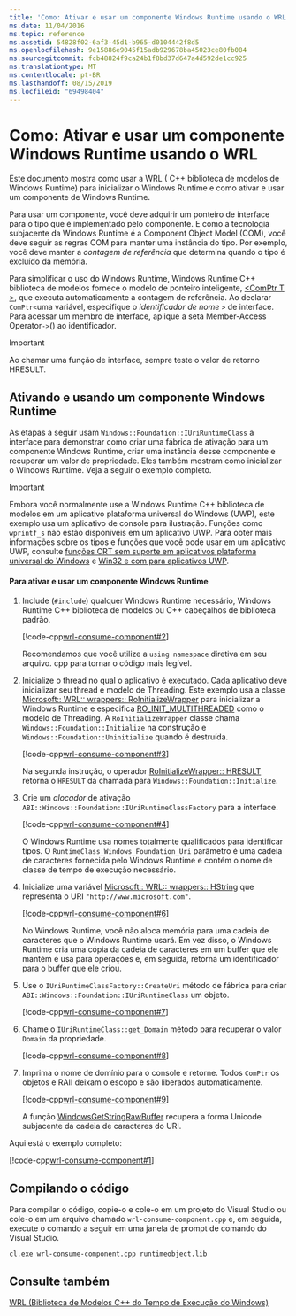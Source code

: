 ```yaml
---
title: 'Como: Ativar e usar um componente Windows Runtime usando o WRL'
ms.date: 11/04/2016
ms.topic: reference
ms.assetid: 54828f02-6af3-45d1-b965-d0104442f8d5
ms.openlocfilehash: 9e15886e9045f15adb929678ba45023ce80fb084
ms.sourcegitcommit: fcb48824f9ca24b1f8bd37d647a4d592de1cc925
ms.translationtype: MT
ms.contentlocale: pt-BR
ms.lasthandoff: 08/15/2019
ms.locfileid: "69498404"
---
```

# <a name="how-to-activate-and-use-a-windows-runtime-component-using-wrl"></a>Como: Ativar e usar um componente Windows Runtime usando o WRL

Este documento mostra como usar a WRL ( C++ biblioteca de modelos de Windows Runtime) para inicializar o Windows Runtime e como ativar e usar um componente de Windows Runtime.

Para usar um componente, você deve adquirir um ponteiro de interface para o tipo que é implementado pelo componente. E como a tecnologia subjacente da Windows Runtime é a Component Object Model (COM), você deve seguir as regras COM para manter uma instância do tipo. Por exemplo, você deve manter a *contagem de referência* que determina quando o tipo é excluído da memória.

Para simplificar o uso do Windows Runtime, Windows Runtime C++ biblioteca de modelos fornece o modelo de ponteiro inteligente, [\<ComPtr T >](comptr-class.md), que executa automaticamente a contagem de referência. Ao declarar `ComPtr<`uma variável, especifique o *identificador* *de nome* `>` de interface. Para acessar um membro de interface, aplique a seta Member-Access Operator`->`() ao identificador.

> [!IMPORTANT]
> Ao chamar uma função de interface, sempre teste o valor de retorno HRESULT.

## <a name="activating-and-using-a-windows-runtime-component"></a>Ativando e usando um componente Windows Runtime

As etapas a seguir usam `Windows::Foundation::IUriRuntimeClass` a interface para demonstrar como criar uma fábrica de ativação para um componente Windows Runtime, criar uma instância desse componente e recuperar um valor de propriedade. Eles também mostram como inicializar o Windows Runtime. Veja a seguir o exemplo completo.

> [!IMPORTANT]
> Embora você normalmente use a Windows Runtime C++ biblioteca de modelos em um aplicativo plataforma universal do Windows (UWP), este exemplo usa um aplicativo de console para ilustração. Funções como `wprintf_s` não estão disponíveis em um aplicativo UWP. Para obter mais informações sobre os tipos e funções que você pode usar em um aplicativo UWP, consulte [funções CRT sem suporte em aplicativos plataforma universal do Windows](../../cppcx/crt-functions-not-supported-in-universal-windows-platform-apps.md) e [Win32 e com para aplicativos UWP](/uwp/win32-and-com/win32-and-com-for-uwp-apps).

#### <a name="to-activate-and-use-a-windows-runtime-component"></a>Para ativar e usar um componente Windows Runtime

1. Include (`#include`) qualquer Windows Runtime necessário, Windows Runtime C++ biblioteca de modelos ou C++ cabeçalhos de biblioteca padrão.

   [!code-cpp[wrl-consume-component#2](../codesnippet/CPP/how-to-activate-and-use-a-windows-runtime-component-using-wrl_1.cpp)]

   Recomendamos que você utilize a `using namespace` diretiva em seu arquivo. cpp para tornar o código mais legível.

2. Inicialize o thread no qual o aplicativo é executado. Cada aplicativo deve inicializar seu thread e modelo de Threading. Este exemplo usa a classe [Microsoft:: WRL:: wrappers:: RoInitializeWrapper](roinitializewrapper-class.md) para inicializar a Windows Runtime e especifica [RO_INIT_MULTITHREADED](/windows/win32/api/roapi/ne-roapi-ro_init_type) como o modelo de Threading. A `RoInitializeWrapper` classe chama `Windows::Foundation::Initialize` na construção e `Windows::Foundation::Uninitialize` quando é destruída.

   [!code-cpp[wrl-consume-component#3](../codesnippet/CPP/how-to-activate-and-use-a-windows-runtime-component-using-wrl_2.cpp)]

   Na segunda instrução, o operador [RoInitializeWrapper:: HRESULT](roinitializewrapper-class.md#hresult) retorna o `HRESULT` da chamada para `Windows::Foundation::Initialize`.

3. Crie um *alocador* de ativação `ABI::Windows::Foundation::IUriRuntimeClassFactory` para a interface.

   [!code-cpp[wrl-consume-component#4](../codesnippet/CPP/how-to-activate-and-use-a-windows-runtime-component-using-wrl_3.cpp)]

   O Windows Runtime usa nomes totalmente qualificados para identificar tipos. O `RuntimeClass_Windows_Foundation_Uri` parâmetro é uma cadeia de caracteres fornecida pelo Windows Runtime e contém o nome de classe de tempo de execução necessário.

4. Inicialize uma variável [Microsoft:: WRL:: wrappers:: HString](hstring-class.md) que representa o URI `"http://www.microsoft.com"`.

   [!code-cpp[wrl-consume-component#6](../codesnippet/CPP/how-to-activate-and-use-a-windows-runtime-component-using-wrl_4.cpp)]

   No Windows Runtime, você não aloca memória para uma cadeia de caracteres que o Windows Runtime usará. Em vez disso, o Windows Runtime cria uma cópia da cadeia de caracteres em um buffer que ele mantém e usa para operações e, em seguida, retorna um identificador para o buffer que ele criou.

5. Use o `IUriRuntimeClassFactory::CreateUri` método de fábrica para criar `ABI::Windows::Foundation::IUriRuntimeClass` um objeto.

   [!code-cpp[wrl-consume-component#7](../codesnippet/CPP/how-to-activate-and-use-a-windows-runtime-component-using-wrl_5.cpp)]

6. Chame o `IUriRuntimeClass::get_Domain` método para recuperar o valor `Domain` da propriedade.

   [!code-cpp[wrl-consume-component#8](../codesnippet/CPP/how-to-activate-and-use-a-windows-runtime-component-using-wrl_6.cpp)]

7. Imprima o nome de domínio para o console e retorne. Todos `ComPtr` os objetos e RAII deixam o escopo e são liberados automaticamente.

   [!code-cpp[wrl-consume-component#9](../codesnippet/CPP/how-to-activate-and-use-a-windows-runtime-component-using-wrl_7.cpp)]

   A função [WindowsGetStringRawBuffer](/windows/win32/api/winstring/nf-winstring-windowsgetstringrawbuffer) recupera a forma Unicode subjacente da cadeia de caracteres do URI.

Aqui está o exemplo completo:

[!code-cpp[wrl-consume-component#1](../codesnippet/CPP/how-to-activate-and-use-a-windows-runtime-component-using-wrl_8.cpp)]

## <a name="compiling-the-code"></a>Compilando o código

Para compilar o código, copie-o e cole-o em um projeto do Visual Studio ou cole-o em um arquivo chamado `wrl-consume-component.cpp` e, em seguida, execute o comando a seguir em uma janela de prompt de comando do Visual Studio.

`cl.exe wrl-consume-component.cpp runtimeobject.lib`

## <a name="see-also"></a>Consulte também

[WRL (Biblioteca de Modelos C++ do Tempo de Execução do Windows)](windows-runtime-cpp-template-library-wrl.md)